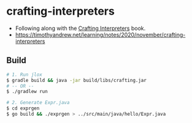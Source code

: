 # crafting-interpreters

- Following along with the [Crafting Interpreters](https://craftinginterpreters.com/) book.
- https://timothyandrew.net/learning/notes/2020/november/crafting-interpreters

## Build

```bash
# 1. Run jlox
$ gradle build && java -jar build/libs/crafting.jar
# -- OR --
$ ./gradlew run

# 2. Generate Expr.java
$ cd exprgen
$ go build && ./exprgen > ../src/main/java/hello/Expr.java
```
